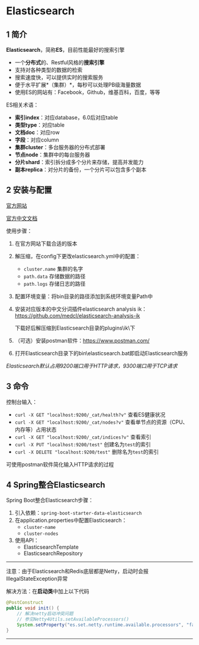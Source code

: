 # Elasticsearch

## 1 简介

**Elasticsearch**，简称**ES**，目前性能最好的搜索引擎

- 一个**分布式**的、Restful风格的**搜索引擎**
- 支持对各种类型的数据的检索
- 搜索速度快，可以提供实时的搜索服务
- 便于水平扩展*（集群）*，每秒可以处理PB级海量数据
- 使用ES的网站有：Facebook，Github，维基百科，百度，等等



ES相关术语：

- **索引index**：对应database，6.0后对应table
- **类型type**：对应table
- **文档doc**：对应row
- **字段**：对应column
- **集群cluster**：多台服务器的分布式部署
- **节点node**：集群中的每台服务器
- **分片shard**：索引拆分成多个分片来存储，提高并发能力
- **副本replica**：对分片的备份，一个分片可以包含多个副本





## 2 安装与配置

[官方网站](https://www.elastic.co/)

[官方中文文档](https://www.elastic.co/guide/cn/elasticsearch/guide/current/index.html)

使用步骤：

1. 在官方网站下载合适的版本

2. 解压缩，在config下更改elasticsearch.yml中的配置：

   - `cluster.name` 集群的名字
   - `path.data` 存储数据的路径
   - `path.logs` 存储日志的路径

3. 配置环境变量：将bin目录的路径添加到系统环境变量Path中

4. 安装对应版本的中文分词插件elasticsearch analysis ik：https://github.com/medcl/elasticsearch-analysis-ik

   下载好后解压缩到Elasticsearch目录的plugins\ik\下

5. （可选）安装postman软件：https://www.postman.com/

6. 打开Elasticsearch目录下的bin\elasticsearch.bat即启动Elasticsearch服务

*Elasticsearch默认占用9200端口用于HTTP请求，9300端口用于TCP请求*





## 3 命令

控制台输入：

- `curl -X GET "localhost:9200/_cat/health?v"` 查看ES健康状况
- `curl -X GET "localhost:9200/_cat/nodes?v"` 查看单节点的资源（CPU、内存等）占用状态
- `curl -X GET "localhost:9200/_cat/indices?v"` 查看索引
- `curl -X PUT "localhost:9200/test"` 创建名为`test`的索引
- `curl -X DELETE "localhost:9200/test"` 删除名为`test`的索引

可使用postman软件简化输入HTTP请求的过程





## 4 Spring整合Elasticsearch

Spring Boot整合Elasticsearch步骤：

1. 引入依赖：`spring-boot-starter-data-elasticsearch`
2. 在application.properties中配置Elasticsearch：
   - `cluster-name`
   - `cluster-nodes`
3. 使用API：
   - ElasticsearchTemplate
   - ElasticsearchRepository



---

注意：由于Elasticsearch和Redis底层都是Netty，启动时会报IllegalStateException异常

解决方法：在**启动类**中加上以下代码

```java
@PostConstruct
public void init() {
	// 解决netty启动冲突问题
	// 参见Netty4Utils.setAvailableProcessors()
	System.setProperty("es.set.netty.runtime.available.processors", "false");
}
```

---

